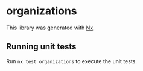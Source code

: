 # organizations

This library was generated with [Nx](https://nx.dev).

## Running unit tests

Run `nx test organizations` to execute the unit tests.
